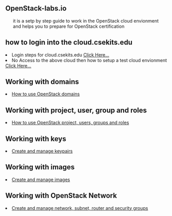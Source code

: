 OpenStack-labs.io
----------------------------
<ul>it is a setp by step guide to work in the OpenStack cloud envionment and helps you to prepare for OpenStack certification</ul>

how to login into the cloud.csekits.edu
------------------------------------------
<li>Login steps for cloud.csekits.edu <a href="https://github.com/blrk/OpenStack-labs.io/tree/master/cloud.csekits.edu">Click Here...</a></li>
<li>No Access to the above cloud then how to setup a test cloud envionment <a href="https://www.youtube.com/playlist?list=PL_L7Fmo4uJiPE4lpDCUx0M9i1ZHEQ8eb5">Click Here...</a></li>

Working with domains
-------------------------
<li> <a href="https://github.com/blrk/OpenStack-labs.io/blob/master/domain.md">How to use OpenStack domains</a> </li>

Working with project, user, group and roles
-------------------------
<li> <a href="https://github.com/blrk/OpenStack-labs.io/blob/master/project-user-role.md">How to use OpenStack project, users, groups and roles</a> </li>

Working with keys
-------------------------
<li> <a href="https://github.com/blrk/OpenStack-labs.io/blob/master/keypairs.md">Create and manage keypairs</a> </li>

Working with images
-------------------------
<li> <a href="https://github.com/blrk/OpenStack-labs.io/tree/master/glance">Create and manage images</a> </li>

Working with OpenStack Network
-------------------------
<li> <a href="https://github.com/blrk/OpenStack-labs.io/tree/master/neutron">Create and manage network, subnet, router and security groups</a> </li>



